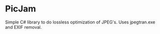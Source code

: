 PicJam
======

Simple C# library to do lossless optimization of JPEG's. Uses jpegtran.exe and EXIF removal.